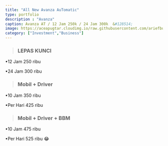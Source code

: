 ```yaml
---
title: "All New Avanza AuTomatic"
type: portfolio
description : "Avanza"
caption: Avanza AT / 12 Jam 250k / 24 Jam 300k	&#128514;
image: https://aceapugtar.cloudimg.io/raw.githubusercontent.com/ariefbuddies/bening-out/master/uploads/m1.webp?w=400&radius=25&force_format=png&?
category: ["Investment","Business"]
---
```

>### LEPAS KUNCI

•12 Jam 250 ribu<br>

•24 Jam 300 ribu<br>

>### Mobil + Driver<br>

•10 Jam 350 ribu<br>

•Per Hari 425 ribu<br>

>### Mobil + Driver + BBM<br>

•10 Jam 475 ribu<br>

•Per Hari 525 ribu
&#128514;
